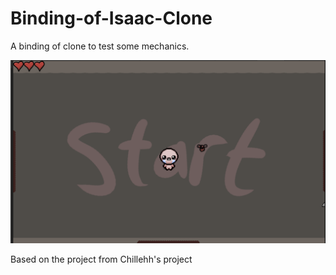 # Binding-of-Isaac-Clone

A binding of clone to test some mechanics.

![Alt text](/Screenshots/Isaac.png?raw=true "Optional Title")

Based on the project from Chillehh's project
